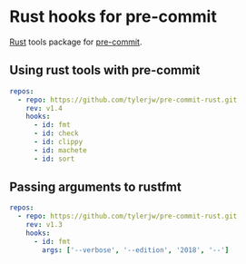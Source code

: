 # Rust hooks for pre-commit

[Rust](https://www.rust-lang.org) tools package for [pre-commit](https://pre-commit.com).

## Using rust tools with pre-commit

```yaml
repos:
  - repo: https://github.com/tylerjw/pre-commit-rust.git
    rev: v1.4
    hooks:
      - id: fmt
      - id: check
      - id: clippy
      - id: machete
      - id: sort
```

## Passing arguments to rustfmt

```yaml
repos:
  - repo: https://github.com/tylerjw/pre-commit-rust.git
    rev: v1.3
    hooks:
      - id: fmt
        args: ['--verbose', '--edition', '2018', '--']
```
